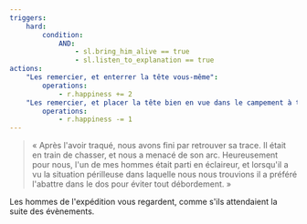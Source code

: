 ```yaml
---
triggers:
    hard:
        condition:
            AND:
                - sl.bring_him_alive == true
                - sl.listen_to_explanation == true
actions:
    "Les remercier, et enterrer la tête vous-même":
        operations:
            - r.happiness += 2
    "Les remercier, et placer la tête bien en vue dans le campement à titre d'exemple":
        operations:
            - r.happiness -= 1
---
```


> « Après l'avoir traqué, nous avons fini par retrouver sa trace. Il était en train de chasser, et nous a menacé de son arc. Heureusement pour nous, l'un de mes hommes était parti en éclaireur, et lorsqu'il a vu la situation périlleuse dans laquelle nous nous trouvions il a préféré l'abattre dans le dos pour éviter tout débordement. »

Les hommes de l'expédition vous regardent, comme s'ils attendaient la suite des évènements.

